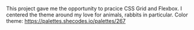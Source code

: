 This project gave me the opportunity to pracice CSS Grid and Flexbox. I centered the theme around my love for animals, rabbits in particular. 
Color theme: https://palettes.shecodes.io/palettes/267
